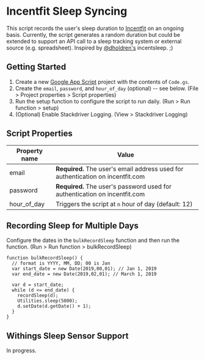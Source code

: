 # Incentfit Sleep Syncing

This script records the user's sleep duration to [Incentfit](https://incentfit.com) on an ongoing basis. Currently, the script generates a random duration but could be extended to support an API call to a sleep tracking system or external source (e.g. spreadsheet). Inspired by [@dholdren's](https://github.com/dholdren) incentsleep. ;)

## Getting Started

1. Create a new [Google App Script](https://script.google.com/home/my) project with the contents of `Code.gs`.
1. Create the `email`, `password`, and `hour_of_day` (optional) -- see below. (File > Project properties > Script properties)
1. Run the setup function to configure the script to run daily. (Run > Run function > setup)
1. (Optional) Enable Stackdriver Logging. (View > Stackdriver Logging)

## Script Properties

Property name | Value
------------ | -------------
email | **Required.** The user's email address used for authentication on incentfit.com
password | **Required.** The user's password used for authentication on incentfit.com
hour_of_day | Triggers the script at `n` hour of day (default: 12)

## Recording Sleep for Multiple Days

Configure the dates in the `bulkRecordSleep` function and then run the function. (Run > Run function > bulkRecordSleep)

```
function bulkRecordSleep() {
  // format is YYYY, MM, DD; 00 is Jan
  var start_date = new Date(2019,00,01); // Jan 1, 2019
  var end_date = new Date(2019,02,01); // March 1, 2019
  
  var d = start_date;
  while (d <= end_date) {
    recordSleep(d);
    Utilities.sleep(5000);
    d.setDate(d.getDate() + 1);
  }  
}
```

## Withings Sleep Sensor Support

In progress.
